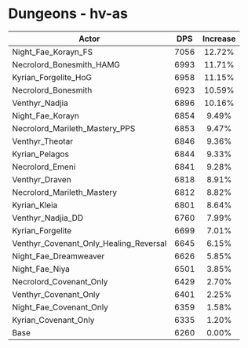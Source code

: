 # Dungeons - hv-as
| Actor | DPS | Increase |
|---|:---:|:---:|
|Night_Fae_Korayn_FS|7056|12.72%|
|Necrolord_Bonesmith_HAMG|6993|11.71%|
|Kyrian_Forgelite_HoG|6958|11.15%|
|Necrolord_Bonesmith|6923|10.59%|
|Venthyr_Nadjia|6896|10.16%|
|Night_Fae_Korayn|6854|9.49%|
|Necrolord_Marileth_Mastery_PPS|6853|9.47%|
|Venthyr_Theotar|6846|9.36%|
|Kyrian_Pelagos|6844|9.33%|
|Necrolord_Emeni|6841|9.28%|
|Venthyr_Draven|6818|8.91%|
|Necrolord_Marileth_Mastery|6812|8.82%|
|Kyrian_Kleia|6801|8.64%|
|Venthyr_Nadjia_DD|6760|7.99%|
|Kyrian_Forgelite|6699|7.01%|
|Venthyr_Covenant_Only_Healing_Reversal|6645|6.15%|
|Night_Fae_Dreamweaver|6626|5.85%|
|Night_Fae_Niya|6501|3.85%|
|Necrolord_Covenant_Only|6429|2.70%|
|Venthyr_Covenant_Only|6401|2.25%|
|Night_Fae_Covenant_Only|6359|1.58%|
|Kyrian_Covenant_Only|6335|1.20%|
|Base|6260|0.00%|
